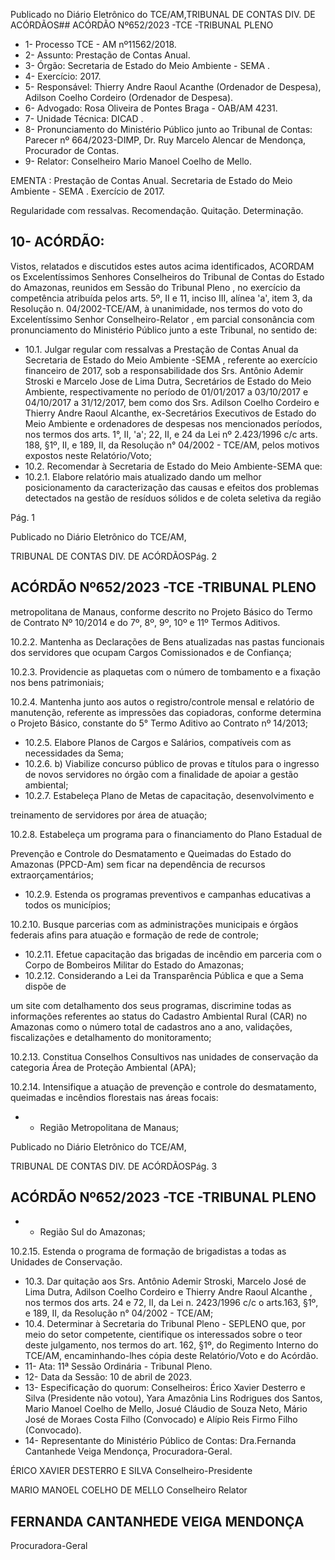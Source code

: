 Publicado  no  Diário  Eletrônico do TCE/AM,TRIBUNAL DE CONTAS DIV. DE ACÓRDÃOS## ACÓRDÃO Nº652/2023 -TCE -TRIBUNAL PLENO

- 1- Processo TCE - AM nº11562/2018.
- 2- Assunto: Prestação de Contas Anual.
- 3- Órgão: Secretaria de Estado do Meio Ambiente - SEMA .
- 4- Exercício: 2017.
- 5- Responsável: Thierry Andre Raoul Acanthe (Ordenador de Despesa), Adilson Coelho Cordeiro (Ordenador de Despesa).
- 6- Advogado: Rosa Oliveira de Pontes Braga - OAB/AM 4231.
- 7- Unidade Técnica: DICAD .
- 8- Pronunciamento  do  Ministério  Público  junto  ao  Tribunal  de  Contas: Parecer  nº 664/2023-DIMP, Dr. Ruy Marcelo Alencar de Mendonça, Procurador de Contas.
- 9- Relator: Conselheiro Mario Manoel Coelho de Mello.

EMENTA : Prestação  de  Contas  Anual.  Secretaria de Estado do Meio Ambiente - SEMA . Exercício de 2017.

Regularidade com ressalvas. Recomendação. Quitação. Determinação.

## 10-  ACÓRDÃO:

Vistos, relatados e discutidos estes autos acima identificados, ACORDAM os Excelentíssimos Senhores Conselheiros do Tribunal de Contas do Estado do Amazonas, reunidos em Sessão do Tribunal Pleno , no exercício da competência atribuída pelos arts. 5º, II e 11, inciso III, alínea 'a', item 3, da Resolução n. 04/2002-TCE/AM, à unanimidade, nos termos do voto do Excelentíssimo Senhor Conselheiro-Relator , em  parcial consonância com pronunciamento do Ministério Público junto a este Tribunal, no sentido de:

- 10.1. Julgar  regular  com  ressalvas a Prestação  de  Contas  Anual da Secretaria de Estado  do Meio Ambiente -SEMA , referente ao exercício financeiro de 2017, sob a responsabilidade dos Srs. Antônio Ademir Stroski e Marcelo Jose de Lima Dutra, Secretários de Estado do Meio Ambiente, respectivamente no período de 01/01/2017 a 03/10/2017  e  04/10/2017  a  31/12/2017,  bem  como  dos  Srs.  Adilson Coelho Cordeiro e Thierry Andre Raoul Alcanthe, ex-Secretários Executivos  de  Estado  do  Meio  Ambiente  e  ordenadores  de  despesas nos mencionados períodos, nos termos dos arts. 1°, II, 'a'; 22, II, e 24 da Lei nº 2.423/1996 c/c arts. 188, §1º, II, e 189, II, da Resolução n° 04/2002 - TCE/AM, pelos motivos expostos neste Relatório/Voto;
- 10.2. Recomendar à Secretaria de Estado do Meio Ambiente-SEMA que:
- 10.2.1. Elabore relatório mais atualizado dando um melhor posicionamento da caracterização das causas e efeitos dos problemas detectados na gestão de resíduos sólidos e de coleta seletiva da região

Pág. 1

Publicado  no  Diário  Eletrônico do TCE/AM,

TRIBUNAL DE CONTAS DIV. DE ACÓRDÃOSPág. 2

## ACÓRDÃO Nº652/2023 -TCE -TRIBUNAL PLENO

metropolitana  de  Manaus,  conforme  descrito  no  Projeto  Básico  do Termo de Contrato Nº 10/2014 e do 7º, 8º, 9º, 10º e 11º Termos Aditivos.

10.2.2. Mantenha  as  Declarações  de  Bens  atualizadas  nas  pastas funcionais  dos  servidores  que  ocupam  Cargos  Comissionados  e  de Confiança;

10.2.3. Providencie as plaquetas com o número de tombamento e a fixação nos bens patrimoniais;

10.2.4. Mantenha junto aos autos o registro/controle mensal e relatório de  manutenção,  referente  as  impressões  das  copiadoras,  conforme determina o Projeto Básico, constante do 5° Termo Aditivo ao Contrato nº 14/2013;

- 10.2.5. Elabore  Planos  de  Cargos  e  Salários,  compatíveis  com  as necessidades da Sema;
- 10.2.6. b) Viabilize concurso  público  de  provas  e  títulos  para  o ingresso  de  novos  servidores  no  órgão  com  a  finalidade  de  apoiar  a gestão ambiental;
- 10.2.7. Estabeleça Plano de Metas de capacitação, desenvolvimento e

treinamento de servidores por área de atuação;

10.2.8. Estabeleça  um  programa  para  o  financiamento  do  Plano Estadual de

Prevenção  e  Controle  do  Desmatamento  e  Queimadas  do  Estado  do Amazonas (PPCD-Am) sem ficar na dependência de recursos extraorçamentários;

- 10.2.9. Estenda os programas preventivos e campanhas educativas a todos os municípios;

10.2.10. Busque parcerias com as administrações municipais e órgãos federais afins para atuação e formação de rede de controle;

- 10.2.11. Efetue capacitação das brigadas de incêndio em parceria com o Corpo de Bombeiros Militar do Estado do Amazonas;
- 10.2.12. Considerando a Lei da Transparência Pública e que a Sema dispõe de

um  site  com  detalhamento  dos  seus  programas,  discrimine  todas  as informações referentes ao status do Cadastro Ambiental Rural (CAR) no Amazonas  como  o  número  total  de  cadastros  ano  a  ano,  validações, fiscalizações e detalhamento do monitoramento;

10.2.13. Constitua Conselhos Consultivos nas unidades de conservação da categoria Área de Proteção Ambiental (APA);

10.2.14. Intensifique a atuação de prevenção e controle do desmatamento, queimadas e incêndios florestais nas áreas focais:

- - Região Metropolitana de Manaus;

Publicado  no  Diário  Eletrônico do TCE/AM,

TRIBUNAL DE CONTAS DIV. DE ACÓRDÃOSPág. 3

## ACÓRDÃO Nº652/2023 -TCE -TRIBUNAL PLENO

- - Região Sul do Amazonas;

10.2.15. Estenda  o  programa  de  formação  de  brigadistas  a  todas  as Unidades de Conservação.

- 10.3. Dar  quitação aos Srs.  Antônio  Ademir  Stroski,  Marcelo  José  de Lima  Dutra,  Adilson  Coelho  Cordeiro  e  Thierry  Andre  Raoul Alcanthe ,  nos termos dos arts. 24 e 72, II, da Lei n. 2423/1996 c/c o arts.163, §1º, e 189, II, da Resolução n° 04/2002 - TCE/AM;
- 10.4. Determinar à Secretaria do Tribunal Pleno - SEPLENO que, por meio do  setor  competente,  cientifique  os  interessados  sobre  o  teor  deste julgamento,  nos  termos  do  art.  162,  §1º,  do  Regimento  Interno  do TCE/AM, encaminhando-lhes cópia deste Relatório/Voto e do Acórdão.
- 11-  Ata: 11ª Sessão Ordinária - Tribunal Pleno.
- 12-  Data da Sessão: 10 de abril de 2023.
- 13-  Especificação do quorum: Conselheiros: Érico Xavier Desterro e Silva (Presidente não votou), Yara Amazônia Lins Rodrigues dos Santos, Mario Manoel Coelho de Mello, Josué Cláudio de Souza Neto, Mário José de Moraes Costa Filho (Convocado) e Alípio Reis Firmo Filho (Convocado).
- 14-  Representante do Ministério Público de Contas: Dra.Fernanda Cantanhede Veiga Mendonça, Procuradora-Geral.

ÉRICO XAVIER DESTERRO E SILVA Conselheiro-Presidente

MARIO MANOEL COELHO DE MELLO Conselheiro Relator

## FERNANDA CANTANHEDE VEIGA MENDONÇA

Procuradora-Geral